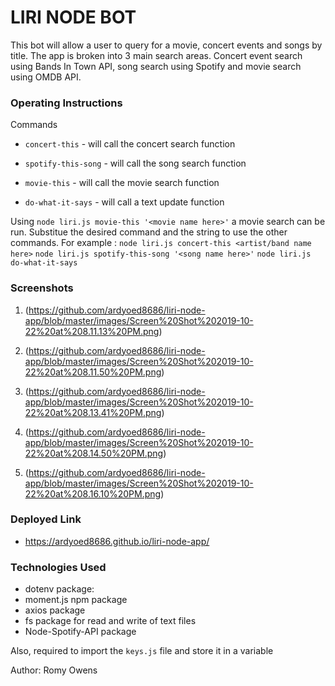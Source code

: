 # LIRI NODE BOT

This bot will allow a user to query for a movie, concert events and songs by title. 
The app is broken into 3 main search areas. Concert event search using Bands In Town API, song search using Spotify and movie search using OMDB API.

### Operating Instructions
Commands
   * `concert-this` - will call the concert search function

   * `spotify-this-song` - will call the song search function

   * `movie-this` - will call the movie search function

   * `do-what-it-says` - will call a text update function

   Using `node liri.js movie-this '<movie name here>'` a movie search can be run. Substitue the desired command and the string to use the other commands. For example : 
   `node liri.js concert-this <artist/band name here>`
   `node liri.js spotify-this-song '<song name here>'`
   `node liri.js do-what-it-says`

   ### Screenshots

1. (https://github.com/ardyoed8686/liri-node-app/blob/master/images/Screen%20Shot%202019-10-22%20at%208.11.13%20PM.png)

2. (https://github.com/ardyoed8686/liri-node-app/blob/master/images/Screen%20Shot%202019-10-22%20at%208.11.50%20PM.png)

3. (https://github.com/ardyoed8686/liri-node-app/blob/master/images/Screen%20Shot%202019-10-22%20at%208.13.41%20PM.png)

4. (https://github.com/ardyoed8686/liri-node-app/blob/master/images/Screen%20Shot%202019-10-22%20at%208.14.50%20PM.png)

5. (https://github.com/ardyoed8686/liri-node-app/blob/master/images/Screen%20Shot%202019-10-22%20at%208.16.10%20PM.png)


### Deployed Link
 - https://ardyoed8686.github.io/liri-node-app/


### Technologies Used
*  dotenv package:
*  moment.js npm package
*  axios package
*  fs package for read and write of text files
*  Node-Spotify-API package

Also, required to import the `keys.js` file and store it in a variable

Author: Romy Owens
   